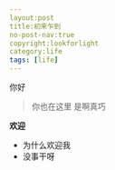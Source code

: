 ```yaml
---
layout:post
title:初来乍到
no-post-nav:true
copyright:lookforlight
category:life
tags: [life]
---
```


你好
>你也在这里
>是啊真巧

**欢迎**
- 为什么欢迎我
- 没事干呀
